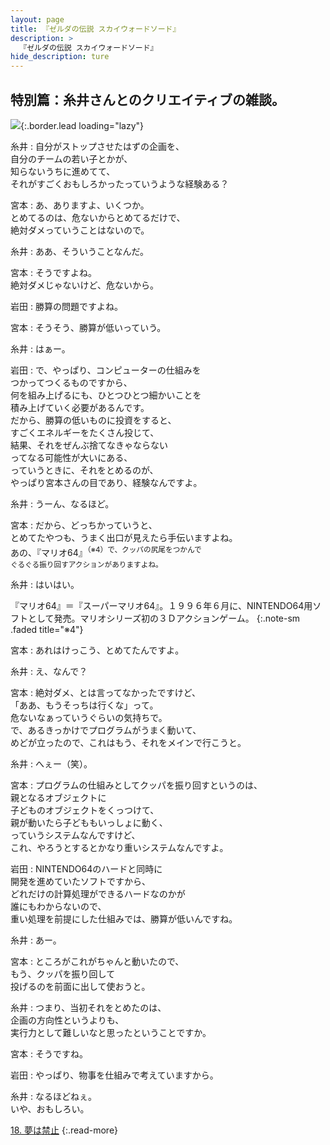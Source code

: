 ```yaml
---
layout: page
title: 『ゼルダの伝説 スカイウォードソード』
description: >
  『ゼルダの伝説 スカイウォードソード』
hide_description: ture
---
```


## 特別篇：糸井さんとのクリエイティブの雑談。

![](/interviews/jp/wii/souj/sp/img/mainvisual17.jpg){:.border.lead loading="lazy"}

糸井
: 自分がストップさせたはずの企画を、<br>自分のチームの若い子とかが、<br>知らないうちに進めてて、<br>それがすごくおもしろかったっていうような経験ある？

宮本
: あ、ありますよ、いくつか。<br>とめてるのは、危ないからとめてるだけで、<br>絶対ダメっていうことはないので。

糸井
: ああ、そういうことなんだ。

宮本
: そうですよね。<br>絶対ダメじゃないけど、危ないから。

岩田
: 勝算の問題ですよね。

宮本
: そうそう、勝算が低いっていう。

糸井
: はぁー。

岩田
: で、やっぱり、コンピューターの仕組みを<br>つかってつくるものですから、<br>何を組み上げるにも、ひとつひとつ細かいことを<br>積み上げていく必要があるんです。<br>だから、勝算の低いものに投資をすると、<br>すごくエネルギーをたくさん投じて、<br>結果、それをぜんぶ捨てなきゃならない<br>ってなる可能性が大いにある、<br>っていうときに、それをとめるのが、<br>やっぱり宮本さんの目であり、経験なんですよ。

糸井
: うーん、なるほど。

宮本
: だから、どっちかっていうと、<br>とめてたやつも、うまく出口が見えたら手伝いますよね。<br>あの、『マリオ64』<SUP>（※4）で、クッパの尻尾をつかんで<br>ぐるぐる振り回すアクションがありますよね。

糸井
: はいはい。

『マリオ64』＝『スーパーマリオ64』。１９９６年６月に、NINTENDO64用ソフトとして発売。マリオシリーズ初の３Ｄアクションゲーム。
{:.note-sm .faded title="※4"}

宮本
: あれはけっこう、とめてたんですよ。

糸井
: え、なんで？

宮本
: 絶対ダメ、とは言ってなかったですけど、<br>「ああ、もうそっちは行くな」って。<br>危ないなぁっていうぐらいの気持ちで。<br>で、あるきっかけでプログラムがうまく動いて、<br>めどが立ったので、これはもう、それをメインで行こうと。

糸井
: へぇー（笑）。

宮本
: プログラムの仕組みとしてクッパを振り回すというのは、<br>親となるオブジェクトに<br>子どものオブジェクトをくっつけて、<br>親が動いたら子どももいっしょに動く、<br>っていうシステムなんですけど、<br>これ、やろうとするとかなり重いシステムなんですよ。

岩田
: NINTENDO64のハードと同時に<br>開発を進めていたソフトですから、<br>どれだけの計算処理ができるハードなのかが<br>誰にもわからないので、<br>重い処理を前提にした仕組みでは、勝算が低いんですね。

糸井
: あー。

宮本
: ところがこれがちゃんと動いたので、<br>もう、クッパを振り回して<br>投げるのを前面に出して使おうと。

糸井
: つまり、当初それをとめたのは、<br>企画の方向性というよりも、<br>実行力として難しいなと思ったということですか。

宮本
: そうですね。

岩田
: やっぱり、物事を仕組みで考えていますから。

糸井
: なるほどねぇ。<br>いや、おもしろい。

[18. 夢は禁止](18.md)
{:.read-more}

